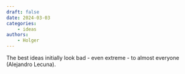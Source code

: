 ```yaml
---
draft: false
date: 2024-03-03
categories:
    - ideas
authors:
    - Holger
---
```


The best ideas initially look bad - even extreme - to almost everyone (Alejandro Lecuna).